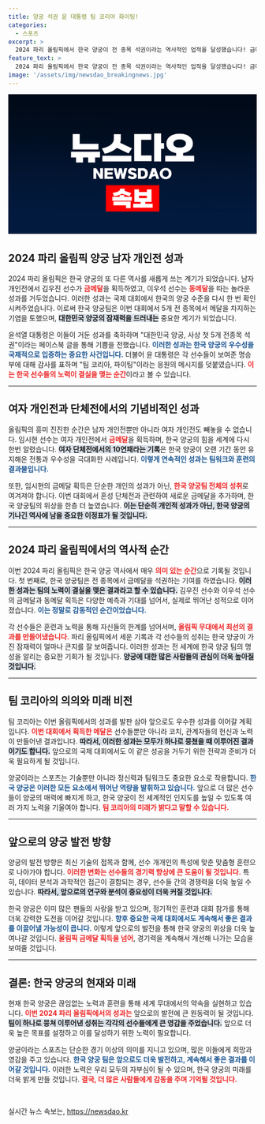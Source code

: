```yaml
---
title: 양궁 석권 윤 대통령 팀 코리아 화이팅!
categories:
  - 스포츠
excerpt: >
  2024 파리 올림픽에서 한국 양궁이 전 종목 석권이라는 역사적인 업적을 달성했습니다! 금메달 김우진과 동메달 이우석이 시상식에서 자랑스럽게 포즈를 취하며 한국 양궁의 위엄을 드러냈습니다.
feature_text: >
  2024 파리 올림픽에서 한국 양궁이 전 종목 석권이라는 역사적인 업적을 달성했습니다! 금메달 김우진과 동메달 이우석이 시상식에서 자랑스럽게 포즈를 취하며 한국 양궁의 위엄을 드러냈습니다.
image: '/assets/img/newsdao_breakingnews.jpg'
---
```


<p><img src="/assets/img/newsdao_breakingnews.jpg" alt="ontimetimes 속보" /></p>

<h2>2024 파리 올림픽 양궁 남자 개인전 성과</h2>

<p data-ke-size="size16">2024 파리 올림픽은 한국 양궁의 또 다른 역사를 새롭게 쓰는 계기가 되었습니다. 남자 개인전에서 김우진 선수가 <b><span style="color: #ee2323;">금메달</span></b>을 획득하였고, 이우석 선수는 <b><span style="color: #ee2323;">동메달</span></b>을 따는 놀라운 성과를 거두었습니다. 이러한 성과는 국제 대회에서 한국의 양궁 수준을 다시 한 번 확인시켜주었습니다. 이로써 한국 양궁팀은 이번 대회에서 5개 전 종목에서 메달을 차지하는 기염을 토했으며, <b><span style="background-color: #21538527;">대한민국 양궁의 잠재력을 드러내는</span></b> 중요한 계기가 되었습니다.</p>

<p data-ke-size="size16">윤석열 대통령은 이들이 거둔 성과를 축하하며 "대한민국 양궁, 사상 첫 5개 전종목 석권"이라는 페이스북 글을 통해 기쁨을 전했습니다. <b><span style="color: #1a5490;">이러한 성과는 한국 양궁의 우수성을 국제적으로 입증하는 중요한 사건입니다.</span></b> 더불어 윤 대통령은 각 선수들이 보여준 명승부에 대해 감사를 표하며 "팀 코리아, 파이팅"이라는 응원의 메시지를 덧붙였습니다. <b><span style="color: #ee2323;">이는 한국 선수들의 노력이 결실을 맺는 순간</span></b>이라고 볼 수 있습니다.</p>

<hr/>

<h2>여자 개인전과 단체전에서의 기념비적인 성과</h2>

<p data-ke-size="size16">올림픽의 흥미 진진한 순간은 남자 개인전뿐만 아니라 여자 개인전도 빼놓을 수 없습니다. 임시현 선수는 여자 개인전에서 <b><span style="color: #ee2323;">금메달</span></b>을 획득하며, 한국 양궁의 힘을 세계에 다시 한번 알렸습니다. <b><span style="background-color: #21538527;">여자 단체전에서의 10연패라는 기록</span></b>은 한국 양궁이 오랜 기간 동안 유지해온 전통과 우수성을 극대화한 사례입니다. <b><span style="color: #1a5490;">이렇게 연속적인 성과는 팀워크와 훈련의 결과물입니다.</span></b></p>

<p data-ke-size="size16">또한, 임시현의 금메달 획득은 단순한 개인의 성과가 아닌, <b><span style="color: #ee2323;">한국 양궁팀 전체의 성취</span></b>로 여겨져야 합니다. 이번 대회에서 혼성 단체전과 관련하여 새로운 금메달을 추가하며, 한국 양궁팀의 위상을 한층 더 높였습니다. <b><span style="background-color: #21538527;">이는 단순히 개인적 성과가 아닌, 한국 양궁의 기나긴 역사에 남을 중요한 이정표가 될 것입니다.</span></b></p>

<hr/>

<h2>2024 파리 올림픽에서의 역사적 순간</h2>

<p data-ke-size="size16">이번 2024 파리 올림픽은 한국 양궁 역사에서 매우 <b><span style="color: #ee2323;">의미 있는 순간</span></b>으로 기록될 것입니다. 첫 번째로, 한국 양궁팀은 전 종목에서 금메달을 석권하는 기여를 하였습니다. <b><span style="background-color: #21538527;">이러한 성과는 팀의 노력이 결실을 맺은 결과라고 할 수 있습니다.</span></b> 김우진 선수와 이우석 선수의 금메달과 동메달 획득은 다양한 예측과 기대를 넘어서, 실제로 뛰어난 성적으로 이어졌습니다. <b><span style="color: #1a5490;">이는 정말로 감동적인 순간이었습니다.</span></b></p>

<p data-ke-size="size16">각 선수들은 훈련과 노력을 통해 자신들의 한계를 넘어서며, <b><span style="color: #ee2323;">올림픽 무대에서 최선의 결과를 만들어냈습니다.</span></b> 파리 올림픽에서 세운 기록과 각 선수들의 성취는 한국 양궁이 가진 잠재력이 얼마나 큰지를 잘 보여줍니다. 이러한 성과는 전 세계에 한국 양궁 팀의 명성을 알리는 중요한 기회가 될 것입니다. <b><span style="background-color: #21538527;">양궁에 대한 많은 사람들의 관심이 더욱 높아질 것입니다.</span></b></p>

<hr/>

<h2>팀 코리아의 의의와 미래 비전</h2>

<p data-ke-size="size16">팀 코리아는 이번 올림픽에서의 성과를 발판 삼아 앞으로도 우수한 성과를 이어갈 계획입니다. <b><span style="color: #ee2323;">이번 대회에서 획득한 메달은</span></b> 선수들뿐만 아니라 코치, 관계자들의 헌신과 노력이 만들어낸 결과입니다. <b><span style="background-color: #21538527;">따라서, 이러한 성과는 모두가 하나로 뭉쳤을 때 이루어진 결과이기도 합니다.</span></b> 앞으로의 국제 대회에서도 이 같은 성공을 거두기 위한 전략과 준비가 더욱 필요하게 될 것입니다.</p>

<p data-ke-size="size16">양궁이라는 스포츠는 기술뿐만 아니라 정신력과 팀워크도 중요한 요소로 작용합니다. <b><span style="color: #1a5490;">한국 양궁은 이러한 모든 요소에서 뛰어난 역량을 발휘하고 있습니다.</span></b> 앞으로 더 많은 선수들이 양궁의 매력에 빠지게 하고, 한국 양궁이 전 세계적인 인지도를 높일 수 있도록 여러 가지 노력을 기울여야 합니다. <b><span style="color: #ee2323;">팀 코리아의 미래가 밝다고 말할 수 있습니다.</span></b></p>

<hr/>

<h2>앞으로의 양궁 발전 방향</h2>

<p data-ke-size="size16">양궁의 발전 방향은 최신 기술의 접목과 함께, 선수 개개인의 특성에 맞춘 맞춤형 훈련으로 나아가야 합니다. <b><span style="color: #ee2323;">이러한 변화는 선수들의 경기력 향상에 큰 도움이 될 것입니다.</span></b> 특히, 데이터 분석과 과학적인 접근이 결합되는 경우, 선수들 간의 경쟁력을 더욱 높일 수 있습니다. <b><span style="background-color: #21538527;">따라서, 앞으로의 연구와 분석이 중요성이 더욱 커질 것입니다.</span></b></p>

<p data-ke-size="size16">한국 양궁은 이미 많은 팬들의 사랑을 받고 있으며, 정기적인 훈련과 대회 참가를 통해 더욱 강력한 도전을 이어갈 것입니다. <b><span style="color: #1a5490;">향후 중요한 국제 대회에서도 계속해서 좋은 결과를 이끌어낼 가능성이 큽니다.</span></b> 이렇게 앞으로의 발전을 통해 한국 양궁의 위상을 더욱 높여나갈 것입니다. <b><span style="color: #ee2323;">올림픽 금메달 획득을 넘어</span></b>, 경기력을 계속해서 개선해 나가는 모습을 보여줄 것입니다.</p>

<hr/>

<h2>결론: 한국 양궁의 현재와 미래</h2>

<p data-ke-size="size16">현재 한국 양궁은 끊임없는 노력과 훈련을 통해 세계 무대에서의 약속을 실현하고 있습니다. <b><span style="color: #ee2323;">이번 2024 파리 올림픽에서의 성과는</span></b> 앞으로의 발전에 큰 원동력이 될 것입니다. <b><span style="background-color: #21538527;">팀이 하나로 뭉쳐 이루어낸 성취는 각각의 선수들에게 큰 영감을 주었습니다.</span></b> 앞으로 더욱 높은 목표를 설정하고 이를 달성하기 위한 노력이 필요합니다.</p>

<p data-ke-size="size16">양궁이라는 스포츠는 단순한 경기 이상의 의미를 지니고 있으며, 많은 이들에게 희망과 영감을 주고 있습니다. <b><span style="color: #1a5490;">한국 양궁 팀은 앞으로도 더욱 발전하고, 계속해서 좋은 결과를 이어갈 것입니다.</span></b> 이러한 노력은 우리 모두의 자부심이 될 수 있으며, 한국 양궁의 미래를 더욱 밝게 만들 것입니다. <b><span style="color: #ee2323;">결국, 더 많은 사람들에게 감동을 주며 기억될 것입니다.</span></b></p>

<p data-ke-size="size16">&nbsp;</p>
실시간 뉴스 속보는, <a href="https://newsdao.kr" rel="dofollow">https://newsdao.kr</a>


